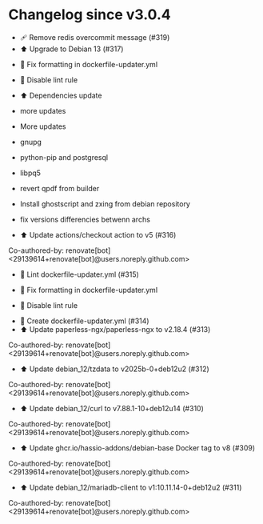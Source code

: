 # Changelog since v3.0.4
- 🩹 Remove redis overcommit message (#319) 
- ⬆️ Upgrade to Debian 13 (#317)

* 🔧 Fix formatting in dockerfile-updater.yml

* 🔧 Disable lint rule

* ⬆️ Dependencies update

* more updates

* More updates

* gnupg

* python-pip and postgresql

* libpq5

* revert qpdf from builder

* Install ghostscript  and zxing from debian repository

* fix versions differencies betwenn archs 
- ⬆️ Update actions/checkout action to v5 (#316)

Co-authored-by: renovate[bot] <29139614+renovate[bot]@users.noreply.github.com> 
- 💚 Lint dockerfile-updater.yml (#315)

* 🔧 Fix formatting in dockerfile-updater.yml

* 🔧 Disable lint rule 
- 👷 Create dockerfile-updater.yml (#314) 
- ⬆️ Update paperless-ngx/paperless-ngx to v2.18.4 (#313)

Co-authored-by: renovate[bot] <29139614+renovate[bot]@users.noreply.github.com> 
- ⬆️ Update debian_12/tzdata to v2025b-0+deb12u2 (#312)

Co-authored-by: renovate[bot] <29139614+renovate[bot]@users.noreply.github.com> 
- ⬆️ Update debian_12/curl to v7.88.1-10+deb12u14 (#310)

Co-authored-by: renovate[bot] <29139614+renovate[bot]@users.noreply.github.com> 
- ⬆️ Update ghcr.io/hassio-addons/debian-base Docker tag to v8 (#309)

Co-authored-by: renovate[bot] <29139614+renovate[bot]@users.noreply.github.com> 
- ⬆️ Update debian_12/mariadb-client to v1:10.11.14-0+deb12u2 (#311)

Co-authored-by: renovate[bot] <29139614+renovate[bot]@users.noreply.github.com> 
